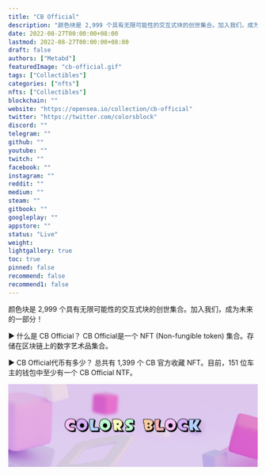 ```yaml
---
title: "CB Official"
description: "颜色块是 2,999 个具有无限可能性的交互式块的创世集合。加入我们，成为未来的一部分！"
date: 2022-08-27T00:00:00+08:00
lastmod: 2022-08-27T00:00:00+08:00
draft: false
authors: ["Metabd"]
featuredImage: "cb-official.gif"
tags: ["Collectibles"]
categories: ["nfts"]
nfts: ["Collectibles"]
blockchain: ""
website: "https://opensea.io/collection/cb-official"
twitter: "https://twitter.com/colorsblock"
discord: ""
telegram: ""
github: ""
youtube: ""
twitch: ""
facebook: ""
instagram: ""
reddit: ""
medium: ""
steam: ""
gitbook: ""
googleplay: ""
appstore: ""
status: "Live"
weight: 
lightgallery: true
toc: true
pinned: false
recommend: false
recommend1: false
---
```

颜色块是 2,999 个具有无限可能性的交互式块的创世集合。加入我们，成为未来的一部分！

▶ 什么是 CB Official？
CB Official是一个 NFT (Non-fungible token) 集合。存储在区块链上的数字艺术品集合。

▶ CB Official代币有多少？
总共有 1,399 个 CB 官方收藏 NFT。目前，151 位车主的钱包中至少有一个 CB Official NTF。

![nft](2312312312.jpg)